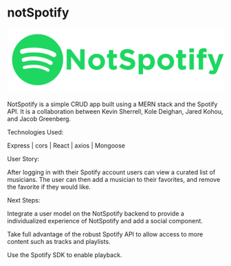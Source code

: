 # notSpotify

![NotSpotify Logo](./NotSpotify.png)

NotSpotify is a simple CRUD app built using a MERN stack and the Spotify API.  It is a collaboration between Kevin Sherrell, Kole Deighan, Jared Kohou, and Jacob Greenberg.

Technologies Used:

Express | cors | React | axios | Mongoose

User Story:

After logging in with their Spotify account users can view a curated list of musicians.  The user can then add a musician to their favorites, and remove the favorite if they would like.

Next Steps:

Integrate a user model on the NotSpotify backend to provide a individualized experience of NotSpotify and add a social component.

Take full advantage of the robust Spotify API to allow access to more content such as tracks and playlists.

Use the Spotify SDK to enable playback.
